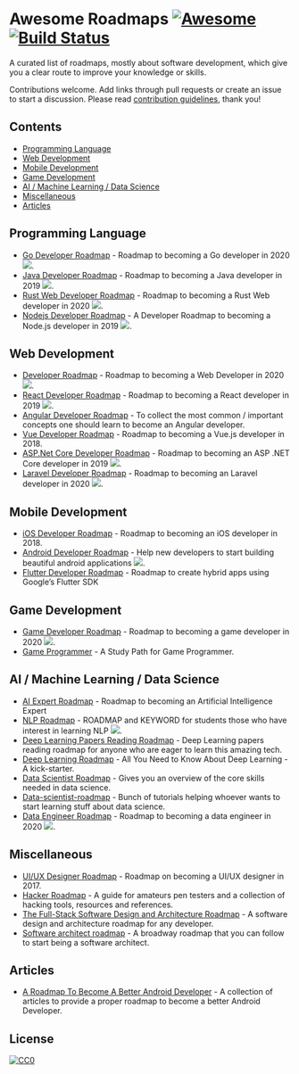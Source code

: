Awesome Roadmaps [![Awesome](https://awesome.re/badge.svg)](https://awesome.re) [![Build Status](https://travis-ci.org/liuchong/awesome-roadmaps.svg?branch=master)](https://travis-ci.org/liuchong/awesome-roadmaps)
=====================================================================================================================================================================================================================

A curated list of roadmaps, mostly about software development, which give you a clear route to improve your knowledge or skills.

Contributions welcome. Add links through pull requests or create an issue to start a discussion. Please read [contribution guidelines](contributing.md), thank you!

Contents
--------

-   [Programming Language](#programming-language)
-   [Web Development](#web-development)
-   [Mobile Development](#mobile-development)
-   [Game Development](#game-development)
-   [AI / Machine Learning / Data Science](#ai--machine-learning--data-science)
-   [Miscellaneous](#miscellaneous)
-   [Articles](#articles)

Programming Language
--------------------

-   [Go Developer Roadmap](https://github.com/Alikhll/golang-developer-roadmap) - Roadmap to becoming a Go developer in 2020 [![](https://img.shields.io/badge/Roadmap-2020-yellowgreen.svg)](https://github.com/Alikhll/golang-developer-roadmap).
-   [Java Developer Roadmap](https://github.com/s4kibs4mi/java-developer-roadmap) - Roadmap to becoming a Java developer in 2019 [![](https://img.shields.io/badge/Roadmap-2019-yellowgreen.svg)](https://github.com/s4kibs4mi/java-developer-roadmap).
-   [Rust Web Developer Roadmap](https://github.com/anshulrgoyal/rust-web-developer-roadmap) - Roadmap to becoming a Rust Web developer in 2020 [![](https://img.shields.io/badge/Roadmap-2020-yellowgreen.svg)](https://github.com/anshulrgoyal/rust-web-developer-roadmap).
-   [Nodejs Developer Roadmap](https://github.com/aliyr/Nodejs-Developer-Roadmap) - A Developer Roadmap to becoming a Node.js developer in 2019 [![](https://img.shields.io/badge/Roadmap-2019-yellowgreen.svg)](https://github.com/aliyr/Nodejs-Developer-Roadmap).

Web Development
---------------

-   [Developer Roadmap](https://github.com/kamranahmedse/developer-roadmap) - Roadmap to becoming a Web Developer in 2020 [![](https://img.shields.io/badge/Roadmap-2020-yellowgreen.svg)](https://github.com/kamranahmedse/developer-roadmap).
-   [React Developer Roadmap](https://github.com/adam-golab/react-developer-roadmap) - Roadmap to becoming a React developer in 2019 [![](https://img.shields.io/badge/Roadmap-2019-yellowgreen.svg)](https://github.com/adam-golab/react-developer-roadmap).
-   [Angular Developer Roadmap](https://github.com/sulco/angular-developer-roadmap) - To collect the most common / important concepts one should learn to become an Angular developer.
-   [Vue Developer Roadmap](https://github.com/flaviocopes/vue-developer-roadmap) - Roadmap to becoming a Vue.js developer in 2018.
-   [ASP.Net Core Developer Roadmap](https://github.com/MoienTajik/AspNetCore-Developer-Roadmap) - Roadmap to becoming an ASP .NET Core developer in 2019 [![](https://img.shields.io/badge/Roadmap-2019-yellowgreen.svg)](https://github.com/MoienTajik/AspNetCore-Developer-Roadmap).
-   [Laravel Developer Roadmap](https://github.com/Hasnayeen/laravel-developer-roadmap) - Roadmap to becoming an Laravel developer in 2020 [![](https://img.shields.io/badge/Roadmap-2020-yellowgreen.svg)](https://github.com/Hasnayeen/laravel-developer-roadmap).

Mobile Development
------------------

-   [iOS Developer Roadmap](https://github.com/BohdanOrlov/iOS-Developer-Roadmap) - Roadmap to becoming an iOS developer in 2018.
-   [Android Developer Roadmap](https://github.com/anacoimbrag/android-developer-roadmap) - Help new developers to start building beautiful android applications [![](https://img.shields.io/badge/Roadmap-2019-yellowgreen.svg)](https://github.com/anacoimbrag/android-developer-roadmap).
-   [Flutter Developer Roadmap](https://github.com/olexale/flutter_roadmap) - Roadmap to create hybrid apps using Google’s Flutter SDK

Game Development
----------------

-   [Game Developer Roadmap](https://github.com/utilForever/game-developer-roadmap) - Roadmap to becoming a game developer in 2020 [![](https://img.shields.io/badge/Roadmap-2020-yellowgreen.svg)](https://github.com/utilForever/game-developer-roadmap).
-   [Game Programmer](https://github.com/miloyip/game-programmer) - A Study Path for Game Programmer.

AI / Machine Learning / Data Science
------------------------------------

-   [AI Expert Roadmap](https://github.com/AMAI-GmbH/AI-Expert-Roadmap) - Roadmap to becoming an Artificial Intelligence Expert
-   [NLP Roadmap](https://github.com/graykode/nlp-roadmap) - ROADMAP and KEYWORD for students those who have interest in learning NLP [![](https://img.shields.io/badge/Roadmap-2019-yellowgreen.svg)](https://github.com/graykode/nlp-roadmap).
-   [Deep Learning Papers Reading Roadmap](https://github.com/floodsung/Deep-Learning-Papers-Reading-Roadmap) - Deep Learning papers reading roadmap for anyone who are eager to learn this amazing tech.
-   [Deep Learning Roadmap](https://github.com/machinelearningmindset/deep-learning-roadmap) - All You Need to Know About Deep Learning - A kick-starter.
-   [Data Scientist Roadmap](https://github.com/hasbrain/data-science-roadmap) - Gives you an overview of the core skills needed in data science.
-   [Data-scientist-roadmap](https://github.com/MrMimic/data-scientist-roadmap) - Bunch of tutorials helping whoever wants to start learning stuff about data science.
-   [Data Engineer Roadmap](https://github.com/datastacktv/data-engineer-roadmap) - Roadmap to becoming a data engineer in 2020 [![](https://img.shields.io/badge/Roadmap-2020-yellowgreen.svg)](https://github.com/datastacktv/data-engineer-roadmap).

Miscellaneous
-------------

-   [UI/UX Designer Roadmap](https://github.com/togiberlin/ui-ux-designer-roadmap) - Roadmap on becoming a UI/UX designer in 2017.
-   [Hacker Roadmap](https://github.com/Sundowndev/hacker-roadmap) - A guide for amateurs pen testers and a collection of hacking tools, resources and references.
-   [The Full-Stack Software Design and Architecture Roadmap](https://github.com/stemmlerjs/software-design-and-architecture-roadmap) - A software design and architecture roadmap for any developer.
-   [Software architect roadmap](https://github.com/AlaaAttya/software-architect-roadmap) - A broadway roadmap that you can follow to start being a software architect.

Articles
--------

-   [A Roadmap To Become A Better Android Developer](https://medium.com/mindorks/a-roadmap-to-become-a-better-android-developer-3038cf7f8c8d) - A collection of articles to provide a proper roadmap to become a better Android Developer.

License
-------

[![CC0](http://mirrors.creativecommons.org/presskit/buttons/88x31/svg/cc-zero.svg)](https://creativecommons.org/publicdomain/zero/1.0/)

